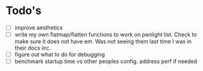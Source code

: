 # Todo's

- [ ] improve aesthetics
- [ ] write my own flatmap/flatten functions to work on penlight list. Check to make sure it does not have em. Was not seeing them last time I was in their docs iirc.
- [ ] figure out what to do for debugging
- [ ] benchmark startup time vs other peoples config. address perf if needed
